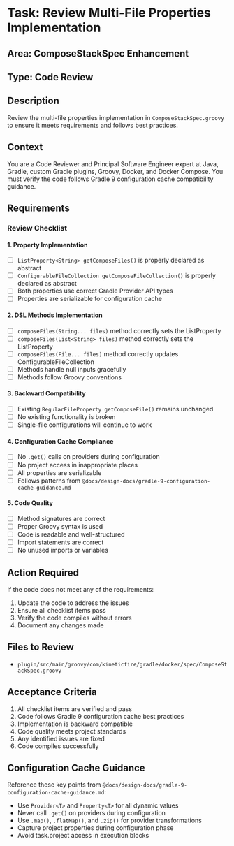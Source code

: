 # Task: Review Multi-File Properties Implementation

## Area: ComposeStackSpec Enhancement

## Type: Code Review

## Description
Review the multi-file properties implementation in `ComposeStackSpec.groovy` to ensure it meets requirements and follows best practices.

## Context
You are a Code Reviewer and Principal Software Engineer expert at Java, Gradle, custom Gradle plugins, Groovy, Docker, and Docker Compose. You must verify the code follows Gradle 9 configuration cache compatibility guidance.

## Requirements

### Review Checklist

#### 1. Property Implementation
- [ ] `ListProperty<String> getComposeFiles()` is properly declared as abstract
- [ ] `ConfigurableFileCollection getComposeFileCollection()` is properly declared as abstract
- [ ] Both properties use correct Gradle Provider API types
- [ ] Properties are serializable for configuration cache

#### 2. DSL Methods Implementation
- [ ] `composeFiles(String... files)` method correctly sets the ListProperty
- [ ] `composeFiles(List<String> files)` method correctly sets the ListProperty
- [ ] `composeFiles(File... files)` method correctly updates ConfigurableFileCollection
- [ ] Methods handle null inputs gracefully
- [ ] Methods follow Groovy conventions

#### 3. Backward Compatibility
- [ ] Existing `RegularFileProperty getComposeFile()` remains unchanged
- [ ] No existing functionality is broken
- [ ] Single-file configurations will continue to work

#### 4. Configuration Cache Compliance
- [ ] No `.get()` calls on providers during configuration
- [ ] No project access in inappropriate places
- [ ] All properties are serializable
- [ ] Follows patterns from `@docs/design-docs/gradle-9-configuration-cache-guidance.md`

#### 5. Code Quality
- [ ] Method signatures are correct
- [ ] Proper Groovy syntax is used
- [ ] Code is readable and well-structured
- [ ] Import statements are correct
- [ ] No unused imports or variables

## Action Required
If the code does not meet any of the requirements:
1. Update the code to address the issues
2. Ensure all checklist items pass
3. Verify the code compiles without errors
4. Document any changes made

## Files to Review
- `plugin/src/main/groovy/com/kineticfire/gradle/docker/spec/ComposeStackSpec.groovy`

## Acceptance Criteria
1. All checklist items are verified and pass
2. Code follows Gradle 9 configuration cache best practices
3. Implementation is backward compatible
4. Code quality meets project standards
5. Any identified issues are fixed
6. Code compiles successfully

## Configuration Cache Guidance
Reference these key points from `@docs/design-docs/gradle-9-configuration-cache-guidance.md`:
- Use `Provider<T>` and `Property<T>` for all dynamic values
- Never call `.get()` on providers during configuration
- Use `.map()`, `.flatMap()`, and `.zip()` for provider transformations
- Capture project properties during configuration phase
- Avoid task.project access in execution blocks